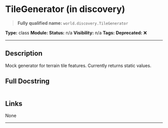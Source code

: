 # TileGenerator (in discovery)
> **Fully qualified name:** `world.discovery.TileGenerator`

**Type:** class
**Module:** 
**Status:** n/a
**Visibility:** n/a
**Tags:** 
**Deprecated:** ❌

---

## Description
Mock generator for terrain tile features. Currently returns static values.

## Full Docstring
```

```

## Links
None

---

